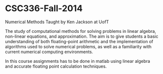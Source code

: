 # CSC336-Fall-2014
Numerical Methods
Taught by Ken Jackson at UofT

The study of computational methods for solving problems in linear algebra, non-linear equations, and approximation. The aim is to give students a basic understanding of both floating-point arithmetic and the implementation of algorithms used to solve numerical problems, as well as a familiarity with current numerical computing environments.

In this course assignments has to be done in matlab using linear algebra and accurate floating point calculation techniques.
